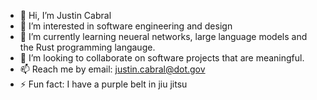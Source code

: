- 👋 Hi, I’m Justin Cabral
- 👀 I’m interested in software engineering and design
- 🌱 I’m currently learning neueral networks, large language models and the Rust programming langauge.
- 💞️ I’m looking to collaborate on software projects that are meaningful.
- 📫 Reach me by email: justin.cabral@dot.gov
- ⚡ Fun fact: I have a purple belt in jiu jitsu

